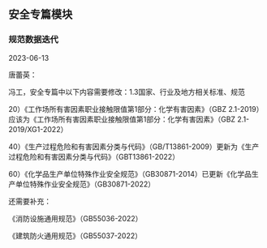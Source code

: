 ## 安全专篇模块

### 规范数据迭代

2023-06-13

唐蕾英：

冯工，安全专篇中以下内容需要修改：1.3国家、行业及地方相关标准、规范

20）《工作场所有害因素职业接触限值第1部分：化学有害因素》（GBZ 2.1-2019）应该为《工作场所有害因素职业接触限值第1部分：化学有害因素》（GBZ 2.1-2019/XG1-2022）

40）《生产过程危险和有害因素分类与代码》（GB/T13861-2009）更新为《生产过程危险和有害因素分类与代码》（GBT13861-2022）

60）《化学品生产单位特殊作业安全规范》（GB30871-2014）已更新《化学品生产单位特殊作业安全规范》（GB30871-2022）

还需要补充：

《消防设施通用规范》（GB55036-2022）

《建筑防火通用规范》（GB55037-2022）

